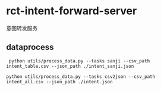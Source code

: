 # rct-intent-forward-server
意图转发服务

## dataprocess 
```angular2html
 python utils/process_data.py --tasks sanji --csv_path intent_table.csv --json_path ./intent_sanji.json

python utils/process_data.py --tasks csv2json --csv_path intent_all.csv --json_path ./intent.json


```